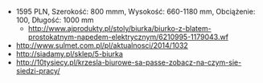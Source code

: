 - 1595 PLN, Szerokość: 800 mmm, Wysokość:	660-1180 mm, Obciążenie: 100, Długość: 1000 mm
  -  http://www.ajprodukty.pl/stoly/biurka/biurko-z-blatem-prostokatnym-napedem-elektrycznym/6210995-1179043.wf
- http://www.sulmet.com.pl/pl/aktualnosci/2014/1032
- http://siadamy.pl/sklep/5-biurka
- http://10tysiecy.pl/krzesla-biurowe-sa-passe-zobacz-na-czym-sie-siedzi-pracy/
